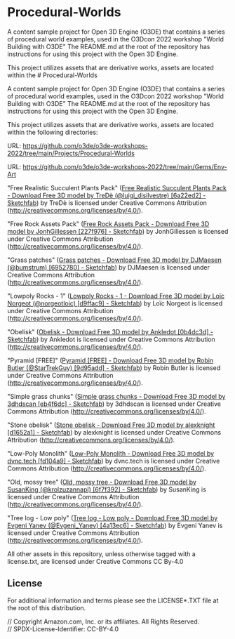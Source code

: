 # Procedural-Worlds

A content sample project for Open 3D Engine (O3DE) that contains a series of procedural world examples, used in the O3Dcon 2022 workshop "World Building with O3DE"  The README.md at the root of the repository has instructions for using this project with the Open 3D Engine.

This project utilizes assets that are derivative works, assets are located within the # Procedural-Worlds

A content sample project for Open 3D Engine (O3DE) that contains a series of procedural world examples, used in the O3Dcon 2022 workshop "World Building with O3DE" The README.md at the root of the repository has instructions for using this project with the Open 3D Engine.

This project utilizes assets that are derivative works, assets are located within the following directories:

URL: https://github.com/o3de/o3de-workshops-2022/tree/main/Projects/Procedural-Worlds

URL: https://github.com/o3de/o3de-workshops-2022/tree/main/Gems/Env-Art

"Free Realistic Succulent Plants Pack" ([Free Realistic Succulent Plants Pack - Download Free 3D model by TreDè (@luigi_disilvestre) [6a22ed2] - Sketchfab](https://skfb.ly/oxEYM)) by TreDè is licensed under Creative Commons Attribution (http://creativecommons.org/licenses/by/4.0/).

"Free Rock Assets Pack" ([Free Rock Assets Pack - Download Free 3D model by JonhGillessen [227f976] - Sketchfab](https://skfb.ly/oxyqr)) by JonhGillessen is licensed under Creative Commons Attribution (http://creativecommons.org/licenses/by/4.0/).

"Grass patches" ([Grass patches - Download Free 3D model by DJMaesen (@bumstrum) [6952780] - Sketchfab](https://skfb.ly/onMCA)) by DJMaesen is licensed under Creative Commons Attribution (http://creativecommons.org/licenses/by/4.0/).

"Lowpoly Rocks - 1" ([Lowpoly Rocks - 1 - Download Free 3D model by Loïc Norgeot (@norgeotloic) [d9ffac9] - Sketchfab](https://skfb.ly/6yMPo)) by Loïc Norgeot is licensed under Creative Commons Attribution (http://creativecommons.org/licenses/by/4.0/).

"Obelisk" ([Obelisk - Download Free 3D model by Ankledot [0b4dc3d] - Sketchfab](https://skfb.ly/6BtAz)) by Ankledot is licensed under Creative Commons Attribution (http://creativecommons.org/licenses/by/4.0/).

"Pyramid [FREE]" ([Pyramid [FREE] - Download Free 3D model by Robin Butler (@StarTrekGuy) [9d95add] - Sketchfab](https://skfb.ly/6wt9D)) by Robin Butler is licensed under Creative Commons Attribution (http://creativecommons.org/licenses/by/4.0/).

"Simple grass chunks" ([Simple grass chunks - Download Free 3D model by 3dhdscan [eb4f6dc] - Sketchfab](https://skfb.ly/6zz9G)) by 3dhdscan is licensed under Creative Commons Attribution (http://creativecommons.org/licenses/by/4.0/).

"Stone obelisk" ([Stone obelisk - Download Free 3D model by alexknight [d1652a1] - Sketchfab](https://skfb.ly/owrKK)) by alexknight is licensed under Creative Commons Attribution (http://creativecommons.org/licenses/by/4.0/).

"Low-Poly Monolith" ([Low-Poly Monolith - Download Free 3D model by dvnc.tech [fd104a9] - Sketchfab](https://skfb.ly/6A6DX)) by dvnc.tech is licensed under Creative Commons Attribution (http://creativecommons.org/licenses/by/4.0/).

"Old, mossy tree" ([Old, mossy tree - Download Free 3D model by SusanKing (@krolzuzannapl) [6f7f392] - Sketchfab](https://skfb.ly/6SFOS)) by SusanKing is licensed under Creative Commons Attribution (http://creativecommons.org/licenses/by/4.0/).

"Tree log - Low poly" ([Tree log - Low poly - Download Free 3D model by Evgeni Yanev (@Evgeni_Yanev) [4a13ec6] - Sketchfab](https://skfb.ly/6WXDD)) by Evgeni Yanev is licensed under Creative Commons Attribution (http://creativecommons.org/licenses/by/4.0/).

All other assets in this repository, unless otherwise tagged with a license.txt, are licensed under Creative Commons CC By-4.0

## License

For additional information and terms please see the LICENSE*.TXT file at the root of this distribution.

// Copyright Amazon.com, Inc. or its affiliates. All Rights Reserved.  
// SPDX-License-Identifier: CC-BY-4.0
